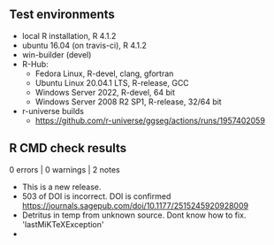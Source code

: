 ## Test environments
* local R installation, R 4.1.2
* ubuntu 16.04 (on travis-ci), R 4.1.2
* win-builder (devel)
* R-Hub:
    * Fedora Linux, R-devel, clang, gfortran
    * Ubuntu Linux 20.04.1 LTS, R-release, GCC
    * Windows Server 2022, R-devel, 64 bit
    * Windows Server 2008 R2 SP1, R-release, 32/64 bit
* r-universe builds
  * https://github.com/r-universe/ggseg/actions/runs/1957402059

## R CMD check results

0 errors | 0 warnings | 2 notes

* This is a new release.  
* 503 of DOI is incorrect. DOI is confirmed https://journals.sagepub.com/doi/10.1177/2515245920928009
* Detritus in temp from unknown source. Dont know how to fix. 'lastMiKTeXException'
* 

